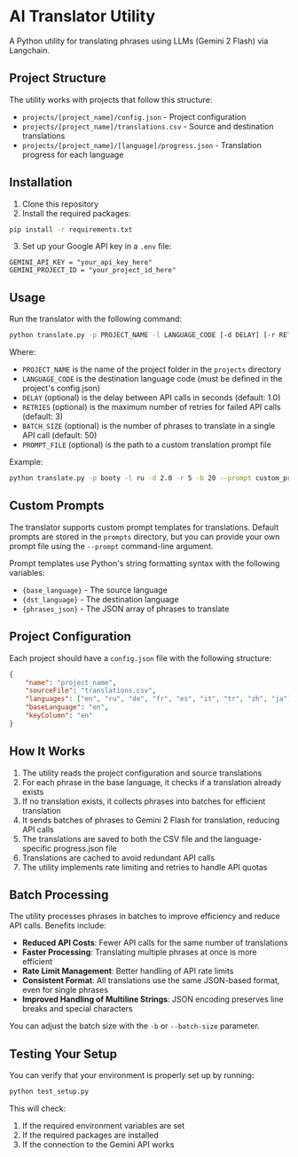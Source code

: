# AI Translator Utility

A Python utility for translating phrases using LLMs (Gemini 2 Flash) via Langchain.

## Project Structure

The utility works with projects that follow this structure:

-   `projects/[project_name]/config.json` - Project configuration
-   `projects/[project_name]/translations.csv` - Source and destination translations
-   `projects/[project_name]/[language]/progress.json` - Translation progress for each language

## Installation

1. Clone this repository
2. Install the required packages:

```bash
pip install -r requirements.txt
```

3. Set up your Google API key in a `.env` file:

```
GEMINI_API_KEY = "your_api_key_here"
GEMINI_PROJECT_ID = "your_project_id_here"
```

## Usage

Run the translator with the following command:

```bash
python translate.py -p PROJECT_NAME -l LANGUAGE_CODE [-d DELAY] [-r RETRIES] [-b BATCH_SIZE] [--prompt PROMPT_FILE]
```

Where:

-   `PROJECT_NAME` is the name of the project folder in the `projects` directory
-   `LANGUAGE_CODE` is the destination language code (must be defined in the project's config.json)
-   `DELAY` (optional) is the delay between API calls in seconds (default: 1.0)
-   `RETRIES` (optional) is the maximum number of retries for failed API calls (default: 3)
-   `BATCH_SIZE` (optional) is the number of phrases to translate in a single API call (default: 50)
-   `PROMPT_FILE` (optional) is the path to a custom translation prompt file

Example:

```bash
python translate.py -p booty -l ru -d 2.0 -r 5 -b 20 --prompt custom_prompts/my_prompt.txt
```

## Custom Prompts

The translator supports custom prompt templates for translations.
Default prompts are stored in the `prompts` directory, but you can provide your own prompt file using the
`--prompt` command-line argument.

Prompt templates use Python's string formatting syntax with the following variables:

-   `{base_language}` - The source language
-   `{dst_language}` - The destination language
-   `{phrases_json}` - The JSON array of phrases to translate

## Project Configuration

Each project should have a `config.json` file with the following structure:

```json
{
    "name": "project_name",
    "sourceFile": "translations.csv",
    "languages": ["en", "ru", "de", "fr", "es", "it", "tr", "zh", "ja"],
    "baseLanguage": "en",
    "keyColumn": "en"
}
```

## How It Works

1. The utility reads the project configuration and source translations
2. For each phrase in the base language, it checks if a translation already exists
3. If no translation exists, it collects phrases into batches for efficient translation
4. It sends batches of phrases to Gemini 2 Flash for translation, reducing API calls
5. The translations are saved to both the CSV file and the language-specific progress.json file
6. Translations are cached to avoid redundant API calls
7. The utility implements rate limiting and retries to handle API quotas

## Batch Processing

The utility processes phrases in batches to improve efficiency and reduce API calls. Benefits include:

-   **Reduced API Costs**: Fewer API calls for the same number of translations
-   **Faster Processing**: Translating multiple phrases at once is more efficient
-   **Rate Limit Management**: Better handling of API rate limits
-   **Consistent Format**: All translations use the same JSON-based format, even for single phrases
-   **Improved Handling of Multiline Strings**: JSON encoding preserves line breaks and special characters

You can adjust the batch size with the `-b` or `--batch-size` parameter.

## Testing Your Setup

You can verify that your environment is properly set up by running:

```bash
python test_setup.py
```

This will check:

1. If the required environment variables are set
2. If the required packages are installed
3. If the connection to the Gemini API works
